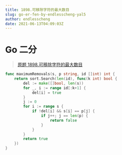 ```yaml
---
title: 1898.可移除字符的最大数目
slug: go-er-fen-by-endlesscheng-yal5
author: endlesscheng
date: 2021-06-13T04:09:03Z
---
```

# Go 二分
 
> [原题 1898.可移除字符的最大数目](https://leetcode.cn/problems/maximum-number-of-removable-characters)
```go
func maximumRemovals(s, p string, id []int) int {
	return sort.Search(len(id), func(k int) bool {
		del := make([]bool, len(s))
		for _, i := range id[:k+1] {
			del[i] = true
		}
		j := 0
		for i := range s {
			if !del[i] && s[i] == p[j] {
				if j++; j == len(p) {
					return false
				}
			}
		}
		return true
	})
}
```

